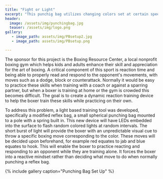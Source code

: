 ```yaml
---
title: "Fight or Light"
excerpt: "This punchig bag utilizes changing colors set at certain speeds to train boxing reflexes"
header:
  image: /assets/img/punchingbag.jpg
  teaser: /assets/img/logo.png
gallery:
   - image_path: assets/img/PBsetup2.jpg
   - image_path: assets/img/PBsetup.png

---
```


The sponsor for this project is the Boxing Resource Center, a local nonprofit boxing gym which helps kids and adults enhance their skill and appreciation for the art of boxing.  A critical component of this sport is reaction time and being able to properly read and respond to the opponent's movements, with moves such as a dodge, block or counterattack.  Normally it would be easy to practice these skills when training with a coach or against a sparring partner, but when a boxer is training at home or the gym is crowded this becomes difficult.  The goal is to create a dynamic reaction training device to help the boxer train these skills while practicing on their own.

To address this problem, a light based training tool was developed, specifically a modified reflex bag, a small spherical punching bag mounted to a pole with a spring built in.  This new device will have LEDs embedded into the surface to flash random colored lights at random intervals.  The short burst of light will provide the boxer with an unpredictable visual cue to throw a specific boxing move corresponding to the color.  These moves will be decided upon beforehand, for example red equates to jab and blue equates to hook.  This will enable the boxer to practice reacting and responding to an opponent while they are training alone.  It forces the boxer into a reactive mindset rather than deciding what move to do when normally punching a reflex bag.


{% include gallery caption="Punching Bag Set Up" %}
